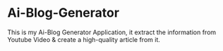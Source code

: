 # Ai-Blog-Generator
This is my Ai-Blog Generator Application, it extract the information from Youtube Video &amp; create a high-quality article from it.
